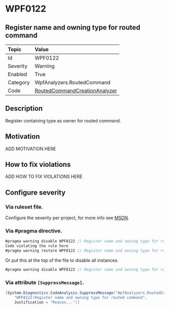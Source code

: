 # WPF0122
## Register name and owning type for routed command

| Topic    | Value
| :--      | :--
| Id       | WPF0122
| Severity | Warning
| Enabled  | True
| Category | WpfAnalyzers.RoutedCommand
| Code     | [RoutedCommandCreationAnalyzer](https://github.com/DotNetAnalyzers/WpfAnalyzers/blob/master/WpfAnalyzers/Analyzers/RoutedCommandCreationAnalyzer.cs)

## Description

Register containing type as owner for routed command.

## Motivation

ADD MOTIVATION HERE

## How to fix violations

ADD HOW TO FIX VIOLATIONS HERE

<!-- start generated config severity -->
## Configure severity

### Via ruleset file.

Configure the severity per project, for more info see [MSDN](https://msdn.microsoft.com/en-us/library/dd264949.aspx).

### Via #pragma directive.
```C#
#pragma warning disable WPF0122 // Register name and owning type for routed command
Code violating the rule here
#pragma warning restore WPF0122 // Register name and owning type for routed command
```

Or put this at the top of the file to disable all instances.
```C#
#pragma warning disable WPF0122 // Register name and owning type for routed command
```

### Via attribute `[SuppressMessage]`.

```C#
[System.Diagnostics.CodeAnalysis.SuppressMessage("WpfAnalyzers.RoutedCommand", 
    "WPF0122:Register name and owning type for routed command", 
    Justification = "Reason...")]
```
<!-- end generated config severity -->